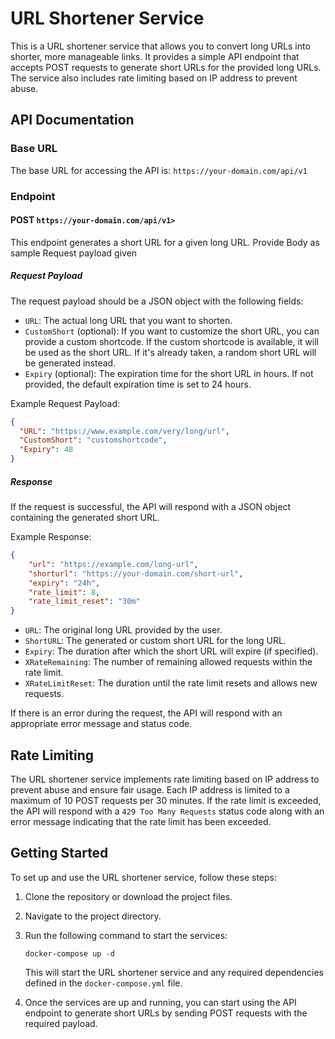 # URL Shortener Service

This is a URL shortener service that allows you to convert long URLs into shorter, more manageable links. It provides a simple API endpoint that accepts POST requests to generate short URLs for the provided long URLs. The service also includes rate limiting based on IP address to prevent abuse.

## API Documentation

### Base URL

The base URL for accessing the API is: `https://your-domain.com/api/v1`

### Endpoint

#### POST `https://your-domain.com/api/v1>`

This endpoint generates a short URL for a given long URL. Provide Body as sample Request payload given

##### Request Payload

The request payload should be a JSON object with the following fields:

- `URL`: The actual long URL that you want to shorten.
- `CustomShort` (optional): If you want to customize the short URL, you can provide a custom shortcode. If the custom shortcode is available, it will be used as the short URL. If it's already taken, a random short URL will be generated instead.
- `Expiry` (optional): The expiration time for the short URL in hours. If not provided, the default expiration time is set to 24 hours.

Example Request Payload:

```json
{
  "URL": "https://www.example.com/very/long/url",
  "CustomShort": "customshortcode",
  "Expiry": 48
}
```

##### Response

If the request is successful, the API will respond with a JSON object containing the generated short URL.

Example Response:

```json
{
    "url": "https://example.com/long-url",
    "shorturl": "https://your-domain.com/short-url",
    "expiry": "24h",
    "rate_limit": 8,
    "rate_limit_reset": "30m"
}
```
- `URL`: The original long URL provided by the user.
- `ShortURL`: The generated or custom short URL for the long URL.
- `Expiry`: The duration after which the short URL will expire (if specified).
- `XRateRemaining`: The number of remaining allowed requests within the rate limit.
- `XRateLimitReset`: The duration until the rate limit resets and allows new requests.

If there is an error during the request, the API will respond with an appropriate error message and status code.

## Rate Limiting

The URL shortener service implements rate limiting based on IP address to prevent abuse and ensure fair usage. Each IP address is limited to a maximum of 10 POST requests per 30 minutes. If the rate limit is exceeded, the API will respond with a `429 Too Many Requests` status code along with an error message indicating that the rate limit has been exceeded.

## Getting Started

To set up and use the URL shortener service, follow these steps:

1. Clone the repository or download the project files.
2. Navigate to the project directory.
3. Run the following command to start the services:

   ```
   docker-compose up -d
   ```

   This will start the URL shortener service and any required dependencies defined in the `docker-compose.yml` file.

4. Once the services are up and running, you can start using the API endpoint to generate short URLs by sending POST requests with the required payload.

